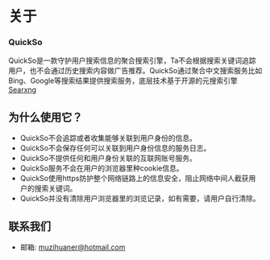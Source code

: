 # 关于

### QuickSo

QuickSo是一款守护用户搜索信息的聚合搜索引擎，Ta不会根据搜索关键词追踪用户，也不会通过历史搜索内容做广告推荐。QuickSo通过聚合中文搜索服务比如Bing、Google等搜索结果提供搜索服务，底层技术基于开源的元搜索引擎[Searxng](https://github.com/searxng/searxng)

## 为什么使用它？

- QuickSo不会追踪或者收集能够关联到用户身份的信息。
- QuickSo不会保存任何可以关联到用户身份信息的服务日志。
- QuickSo不提供任何和用户身份关联的互联网账号服务。
- QuickSo服务不会在用户的浏览器里种cookie信息。
- QuickSo使用https防护整个网络链路上的信息安全，阻止网络中间人截获用户的搜索关键词。
- QuickSo并没有清除用户浏览器里的浏览记录，如有需要，请用户自行清除。



## 联系我们

- 邮箱: muzihuaner@hotmail.com

